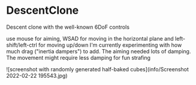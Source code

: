 # DescentClone
Descent clone with the well-known 6DoF controls

use mouse for aiming, WSAD for moving in the horizontal plane and left-shift/left-ctrl for moving up/down
I'm currently experimenting with how much drag ("inertia dampers") to add. The aiming needed lots of damping. The movement might require less damping for fun strafing

![screenshot with randomly generated half-baked cubes](info/Screenshot 2022-02-22 195543.jpg)
